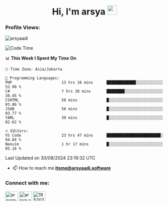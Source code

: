 <h1 align="center">Hi, I'm arsya 
  <img src="https://media.giphy.com/media/hvRJCLFzcasrR4ia7z/giphy.gif" width="30px"/>
</h1>

<p align="left"> <h3>Profile Views:</h3> <img src="https://komarev.com/ghpvc/?username=arsyaadi&label=Profile%20views&color=0e75b6&style=flat" alt="arsyaadi" /> </p>

<!--START_SECTION:waka-->
![Code Time](http://img.shields.io/badge/Code%20Time-3%2C190%20hrs%2014%20mins-blue)

📊 **This Week I Spent My Time On** 

```text
🕑︎ Time Zone: Asia/Jakarta

💬 Programming Languages: 
PHP                      13 hrs 16 mins      █████████████░░░░░░░░░░░░   52.90 % 
C#                       7 hrs 38 mins       ████████░░░░░░░░░░░░░░░░░   30.45 % 
CSHTML                   58 mins             █░░░░░░░░░░░░░░░░░░░░░░░░   03.86 % 
JSON                     56 mins             █░░░░░░░░░░░░░░░░░░░░░░░░   03.77 % 
YAML                     39 mins             █░░░░░░░░░░░░░░░░░░░░░░░░   02.62 % 

🔥 Editors: 
VS Code                  23 hrs 47 mins      ████████████████████████░   94.84 % 
Neovim                   1 hr 17 mins        █░░░░░░░░░░░░░░░░░░░░░░░░   05.16 % 
```


 Last Updated on 30/08/2024 23:19:32 UTC
<!--END_SECTION:waka-->

- 📫 How to reach me **itsme@arsyaadi.software**


<h3 align="left">Connect with me:</h3>
<p align="left">
<a href="https://linkedin.com/in/arsyaadi" target="blank"><img align="center" src="https://raw.githubusercontent.com/rahuldkjain/github-profile-readme-generator/master/src/images/icons/Social/linked-in-alt.svg" alt="arsyaadi" height="30" width="40" /></a>
<a href="https://fb.com/arsya.xkz" target="blank"><img align="center" src="https://raw.githubusercontent.com/rahuldkjain/github-profile-readme-generator/master/src/images/icons/Social/facebook.svg" alt="arsya.xkz" height="30" width="40" /></a>
<a href="https://stackoverflow.com/users/19520749" target="blank"><img align="center" src="https://raw.githubusercontent.com/rahuldkjain/github-profile-readme-generator/master/src/images/icons/Social/stack-overflow.svg" alt="19520749" height="30" width="40" /></a>
</p>

